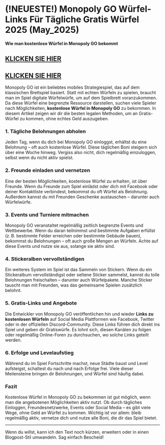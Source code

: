 # (!NEUESTE!) Monopoly GO Würfel-Links Für Tägliche Gratis Würfel 2025 (May_2025)

**Wie man kostenlose Würfel in Monopoly GO bekommt**

## [KLICKEN SIE HIER](https://lookerstudio.google.com/s/i0yFe1wQxjY)
## [KLICKEN SIE HIER](https://lookerstudio.google.com/s/i0yFe1wQxjY)


Monopoly GO ist ein beliebtes mobiles Strategiespiel, das auf dem klassischen Brettspiel basiert. Statt mit echten Würfeln zu spielen, braucht man im Spiel digitale Würfelwürfe, um auf dem Spielbrett voranzukommen. Da diese Würfel eine begrenzte Ressource darstellen, suchen viele Spieler nach Möglichkeiten, **kostenlose Würfel in Monopoly GO** zu bekommen. In diesem Artikel zeigen wir dir die besten legalen Methoden, um an Gratis-Würfel zu kommen, ohne echtes Geld auszugeben.

### 1. **Tägliche Belohnungen abholen**

Jeden Tag, wenn du dich bei Monopoly GO einloggst, erhältst du eine Belohnung – oft auch kostenlose Würfel. Diese täglichen Boni steigern sich über eine Woche hinweg. Vergiss also nicht, dich regelmäßig einzuloggen, selbst wenn du nicht aktiv spielst.

### 2. **Freunde einladen und vernetzen**

Eine der besten Möglichkeiten, kostenlose Würfel zu erhalten, ist über Freunde. Wenn du Freunde zum Spiel einlädst oder dich mit Facebook oder deiner Kontaktliste verbindest, bekommst du oft Würfel als Belohnung. Außerdem kannst du mit Freunden Geschenke austauschen – darunter auch Würfelwürfe.

### 3. **Events und Turniere mitmachen**

Monopoly GO veranstaltet regelmäßig zeitlich begrenzte Events und Wettbewerbe. Wenn du daran teilnimmst und bestimmte Aufgaben erfüllst (z. B. bestimmte Felder erreichen oder bestimmte Gebäude bauen), bekommst du Belohnungen – oft auch große Mengen an Würfeln. Achte auf diese Events und nutze sie aus, solange sie aktiv sind.

### 4. **Stickeralben vervollständigen**

Ein weiteres System im Spiel ist das Sammeln von Stickern. Wenn du ein Stickeralbum vervollständigst oder seltene Sticker sammelst, kannst du tolle Belohnungen freischalten – darunter auch Würfelpakete. Manche Sticker tauscht man mit Freunden, was das gemeinsame Spielen zusätzlich belohnt.

### 5. **Gratis-Links und Angebote**

Die Entwickler von Monopoly GO veröffentlichen hin und wieder **Links zu kostenlosen Würfeln** auf Social Media Plattformen wie Facebook, Twitter oder in der offiziellen Discord-Community. Diese Links führen dich direkt ins Spiel und geben dir Gratiswürfe. Es lohnt sich, diesen Kanälen zu folgen oder regelmäßig Online-Foren zu durchsuchen, wo solche Links geteilt werden.

### 6. **Erfolge und Levelaufstieg**

Während du im Spiel Fortschritte machst, neue Städte baust und Level aufsteigst, schaltest du nach und nach Erfolge frei. Viele dieser Meilensteine bringen dir Belohnungen, und Würfel sind häufig dabei.

### Fazit

Kostenlose Würfel in Monopoly GO zu bekommen ist gut möglich, wenn man die angebotenen Möglichkeiten aktiv nutzt. Ob durch tägliches Einloggen, Freundesnetzwerke, Events oder Social Media – es gibt viele Wege, ohne Geld an Würfel zu kommen. Wichtig ist vor allem: bleib regelmäßig aktiv, vernetze dich und nutze alle Boni, die dir das Spiel bietet.

---

Wenn du willst, kann ich den Text noch kürzen, erweitern oder in einen Blogpost-Stil umwandeln. Sag einfach Bescheid!
